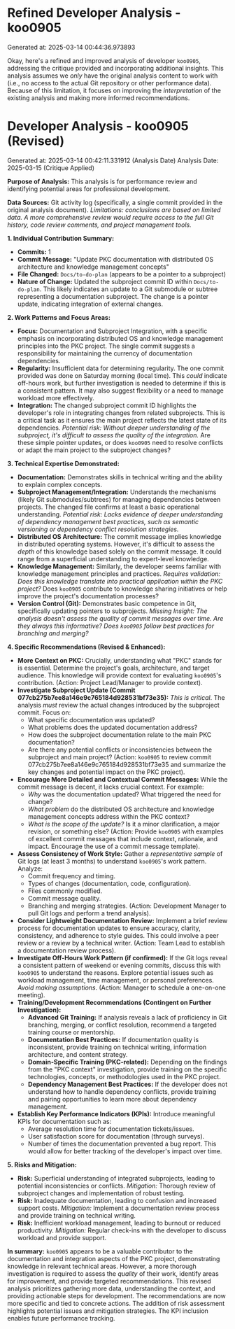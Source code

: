 # Refined Developer Analysis - koo0905
Generated at: 2025-03-14 00:44:36.973893

Okay, here's a refined and improved analysis of developer `koo0905`, addressing the critique provided and incorporating additional insights.  This analysis assumes we *only* have the original analysis content to work with (i.e., no access to the actual Git repository or other performance data). Because of this limitation, it focuses on improving the *interpretation* of the existing analysis and making more informed recommendations.

# Developer Analysis - koo0905 (Revised)
Generated at: 2025-03-14 00:42:11.331912 (Analysis Date)
Analysis Date: 2025-03-15 (Critique Applied)

**Purpose of Analysis:**  This analysis is for performance review and identifying potential areas for professional development.

**Data Sources:** Git activity log (specifically, a single commit provided in the original analysis document). *Limitations: conclusions are based on limited data.  A more comprehensive review would require access to the full Git history, code review comments, and project management tools.*

**1. Individual Contribution Summary:**

*   **Commits:** 1
*   **Commit Message:** "Update PKC documentation with distributed OS architecture and knowledge management concepts"
*   **File Changed:** `Docs/to-do-plan` (appears to be a pointer to a subproject)
*   **Nature of Change:** Updated the subproject commit ID within `Docs/to-do-plan`. This likely indicates an update to a Git submodule or subtree representing a documentation subproject.  The change is a pointer update, indicating integration of external changes.

**2. Work Patterns and Focus Areas:**

*   **Focus:** Documentation and Subproject Integration, with a specific emphasis on incorporating distributed OS and knowledge management principles into the PKC project.  The single commit suggests a responsibility for maintaining the currency of documentation dependencies.
*   **Regularity:**  Insufficient data for determining regularity. The one commit provided was done on Saturday morning (local time).  This *could* indicate off-hours work, but further investigation is needed to determine if this is a consistent pattern.  It may also suggest flexibility or a need to manage workload more effectively.
*   **Integration:** The changed subproject commit ID highlights the developer's role in integrating changes from related subprojects.  This is a critical task as it ensures the main project reflects the latest state of its dependencies.  *Potential risk:  Without deeper understanding of the subproject, it's difficult to assess the *quality* of the integration.* Are these simple pointer updates, or does `koo0905` need to resolve conflicts or adapt the main project to the subproject changes?

**3. Technical Expertise Demonstrated:**

*   **Documentation:** Demonstrates skills in technical writing and the ability to explain complex concepts.
*   **Subproject Management/Integration:**  Understands the mechanisms (likely Git submodules/subtrees) for managing dependencies between projects. The changed file confirms at least a basic operational understanding.  *Potential risk:  Lacks evidence of deeper understanding of dependency management best practices, such as semantic versioning or dependency conflict resolution strategies.*
*   **Distributed OS Architecture:** The commit message implies knowledge in distributed operating systems. However, it's difficult to assess the *depth* of this knowledge based solely on the commit message. It could range from a superficial understanding to expert-level knowledge.
*   **Knowledge Management:**  Similarly, the developer seems familiar with knowledge management principles and practices.  *Requires validation:  Does this knowledge translate into practical application within the PKC project?* Does `koo0905` contribute to knowledge sharing initiatives or help improve the project's documentation processes?
*   **Version Control (Git):** Demonstrates basic competence in Git, specifically updating pointers to subprojects. *Missing Insight: The analysis doesn't assess the quality of commit messages over time. Are they always this informative? Does `koo0905` follow best practices for branching and merging?*

**4. Specific Recommendations (Revised & Enhanced):**

*   **More Context on PKC:**  Crucially, understanding what "PKC" stands for is essential.  Determine the project's goals, architecture, and target audience.  This knowledge will provide context for evaluating `koo0905`'s contribution. (Action: Project Lead/Manager to provide context).
*   **Investigate Subproject Update (Commit 077cb275b7ee8a146e9c765184d928531bf73e35):** *This is critical*. The analysis *must* review the actual changes introduced by the subproject commit.  Focus on:
    *   What specific documentation was updated?
    *   What problems does the updated documentation address?
    *   How does the subproject documentation relate to the main PKC documentation?
    *   Are there any potential conflicts or inconsistencies between the subproject and main project?
    (Action: `koo0905` to review commit 077cb275b7ee8a146e9c765184d928531bf73e35 and summarize the key changes and potential impact on the PKC project).
*   **Encourage More Detailed and Contextual Commit Messages:** While the commit message is decent, it lacks crucial context.  For example:
    *   *Why* was the documentation updated? What triggered the need for change?
    *   *What problem* do the distributed OS architecture and knowledge management concepts address within the PKC context?
    *   *What is the scope of the update?* Is it a minor clarification, a major revision, or something else?
    (Action: Provide `koo0905` with examples of excellent commit messages that include context, rationale, and impact. Encourage the use of a commit message template).
*   **Assess Consistency of Work Style:** Gather a *representative sample* of Git logs (at least 3 months) to understand `koo0905`'s work pattern.  Analyze:
    *   Commit frequency and timing.
    *   Types of changes (documentation, code, configuration).
    *   Files commonly modified.
    *   Commit message quality.
    *   Branching and merging strategies.
    (Action:  Development Manager to pull Git logs and perform a trend analysis).
*   **Consider Lightweight Documentation Review:** Implement a brief review process for documentation updates to ensure accuracy, clarity, consistency, and adherence to style guides. This could involve a peer review or a review by a technical writer. (Action:  Team Lead to establish a documentation review process).
*   **Investigate Off-Hours Work Pattern (if confirmed):** If the Git logs reveal a consistent pattern of weekend or evening commits, discuss this with `koo0905` to understand the reasons.  Explore potential issues such as workload management, time management, or personal preferences.  *Avoid making assumptions*. (Action: Manager to schedule a one-on-one meeting).
*   **Training/Development Recommendations (Contingent on Further Investigation):**
    *   **Advanced Git Training:** If analysis reveals a lack of proficiency in Git branching, merging, or conflict resolution, recommend a targeted training course or mentorship.
    *   **Documentation Best Practices:**  If documentation quality is inconsistent, provide training on technical writing, information architecture, and content strategy.
    *   **Domain-Specific Training (PKC-related):** Depending on the findings from the "PKC context" investigation, provide training on the specific technologies, concepts, or methodologies used in the PKC project.
    *    **Dependency Management Best Practices:** If the developer does not understand how to handle dependency conflicts, provide training and pairing opportunities to learn more about dependency management.
*    **Establish Key Performance Indicators (KPIs):** Introduce meaningful KPIs for documentation such as:
     * Average resolution time for documentation tickets/issues.
     * User satisfaction score for documentation (through surveys).
     * Number of times the documentation prevented a bug report.
     This would allow for better tracking of the developer's impact over time.

**5. Risks and Mitigation:**

*   **Risk:**  Superficial understanding of integrated subprojects, leading to potential inconsistencies or conflicts. *Mitigation:* Thorough review of subproject changes and implementation of robust testing.
*   **Risk:**  Inadequate documentation, leading to confusion and increased support costs. *Mitigation:* Implement a documentation review process and provide training on technical writing.
*   **Risk:**  Inefficient workload management, leading to burnout or reduced productivity. *Mitigation:* Regular check-ins with the developer to discuss workload and provide support.

**In summary:**  `koo0905` appears to be a valuable contributor to the documentation and integration aspects of the PKC project, demonstrating knowledge in relevant technical areas.  However, a more thorough investigation is required to assess the *quality* of their work, identify areas for improvement, and provide targeted recommendations.  This revised analysis prioritizes gathering more data, understanding the context, and providing actionable steps for development. The recommendations are now more specific and tied to concrete actions.  The addition of risk assessment highlights potential issues and mitigation strategies. The KPI inclusion enables future performance tracking.
